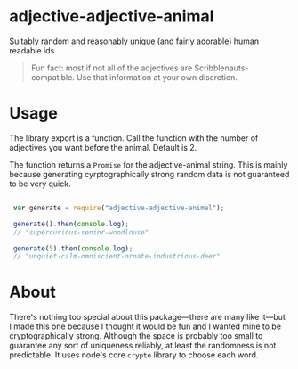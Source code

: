 # adjective-adjective-animal
Suitably random and reasonably unique (and fairly adorable) human readable ids

 > Fun fact: most if not all of the adjectives are Scribblenauts-compatible. Use that information at your own discretion.

# Usage

The library export is a function. Call the function with the number of adjectives you want before the animal. Default is 2.

The function returns a `Promise` for the adjective-animal string. This is mainly because generating cyrptographically strong random data is not guaranteed to be very quick.

``` javascript

 var generate = require("adjective-adjective-animal");

 generate().then(console.log);
 // "supercurious-senior-woodlouse"

 generate(5).then(console.log);
 // "unquiet-calm-omniscient-ornate-industrious-deer"

 ```

 # About

 There's nothing too special about this package&mdash;there are many like it&mdash;but I made this one because I thought it would be fun and I wanted mine to be cryptographically strong. Although the space is probably too small to guarantee any sort of uniqueness reliably, at least the randomness is not predictable. It uses node's core `crypto` library to choose each word.
